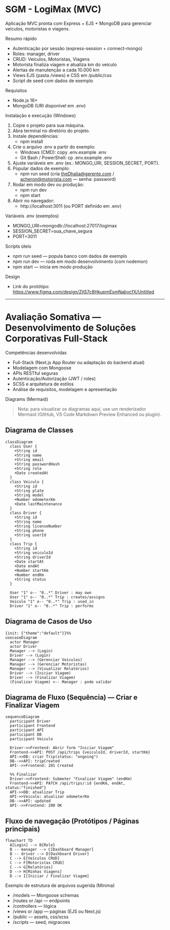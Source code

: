 # SGM - LogiMax (MVC)

Aplicação MVC pronta com Express + EJS + MongoDB para gerenciar veículos, motoristas e viagens.

Resumo rápido
- Autenticação por sessão (express-session + connect-mongo)
- Roles: manager, driver
- CRUD: Veículos, Motoristas, Viagens
- Motorista finaliza viagem e atualiza km do veículo
- Alertas de manutenção a cada 10.000 km
- Views EJS (pasta /views) e CSS em /public/css
- Script de seed com dados de exemplo

Requisitos
- Node.js 16+
- MongoDB (URI disponível em .env)

Instalação e execução (Windows)
1. Copie o projeto para sua máquina.
2. Abra terminal no diretório do projeto.
3. Instale dependências:
   - npm install
4. Crie o arquivo .env a partir do exemplo:
   - Windows (CMD): copy .env.example .env
   - Git Bash / PowerShell: cp .env.example .env
5. Ajuste variáveis em .env (ex.: MONGO_URI, SESSION_SECRET, PORT).
6. Popular dados de exemplo:
   - npm run seed
   (cria theDhalia@gerente.com / acheron@motorista.com — senha: password)
7. Rodar em modo dev ou produção:
   - npm run dev
   - npm start
8. Abrir no navegador:
   - http://localhost:3011 (ou PORT definido em .env)

Variáveis .env (exemplos)
- MONGO_URI=mongodb://localhost:27017/logimax
- SESSION_SECRET=sua_chave_segura
- PORT=3011

Scripts úteis
- npm run seed — popula banco com dados de exemplo
- npm run dev — roda em modo desenvolvimento (com nodemon)
- npm start — inicia em modo produção

Design
- Link do protótipo: https://www.figma.com/design/ZjIS7c8HkupmEsmNabvcfX/Untitled

---
# Avaliação Somativa — Desenvolvimento de Soluções Corporativas Full-Stack
Competências desenvolvidas
- Full-Stack (Next.js App Router ou adaptação do backend atual)
- Modelagem com Mongoose
- APIs RESTful seguras
- Autenticação/Autorização (JWT / roles)
- SCSS e arquitetura de estilos
- Análise de requisitos, modelagem e apresentação

Diagrams (Mermaid)
> Nota: para visualizar os diagramas aqui, use um renderizador Mermaid (GitHub, VS Code Markdown Preview Enhanced ou plugin).

## Diagrama de Classes
```mermaid
classDiagram
  class User {
    +String id
    +String name
    +String email
    +String passwordHash
    +String role
    +Date createdAt
  }
  class Veiculo {
    +String id
    +String plate
    +String model
    +Number odometerKm
    +Date lastMaintenance
  }
  class Driver {
    +String id
    +String name
    +String licenseNumber
    +String phone
    +String userId
  }
  class Trip {
    +String id
    +String veiculoId
    +String driverId
    +Date startAt
    +Date endAt
    +Number startKm
    +Number endKm
    +String status
  }

  User "1" o-- "0..*" Driver : may own
  User "1" o-- "0..*" Trip : creates/assigns
  Veiculo "1" o-- "0..*" Trip : used_in
  Driver "1" o-- "0..*" Trip : performs
```

## Diagrama de Casos de Uso
```mermaid
{init: {"theme":"default"}}%%
usecaseDiagram
  actor Manager
  actor Driver
  Manager --> (Login)
  Driver --> (Login)
  Manager --> (Gerenciar Veículos)
  Manager --> (Gerenciar Motoristas)
  Manager --> (Visualizar Relatórios)
  Driver --> (Iniciar Viagem)
  Driver --> (Finalizar Viagem)
  (Finalizar Viagem) <-- Manager : pode validar
```

## Diagrama de Fluxo (Sequência) — Criar e Finalizar Viagem
```mermaid
sequenceDiagram
  participant Driver
  participant Frontend
  participant API
  participant DB
  participant Veiculo

  Driver->>Frontend: Abrir form "Iniciar Viagem"
  Frontend->>API: POST /api/trips {veiculoId, driverId, startKm}
  API->>DB: criar Trip(status: "ongoing")
  DB-->>API: tripCreated
  API-->>Frontend: 201 Created

  %% Finalizar
  Driver->>Frontend: Submeter "Finalizar Viagem" (endKm)
  Frontend->>API: PATCH /api/trips/:id {endKm, endAt, status:"finished"}
  API->>DB: atualizar Trip
  API->>Veiculo: atualizar odometerKm
  DB-->>API: updated
  API-->>Frontend: 200 OK
```

## Fluxo de navegação (Protótipos / Páginas principais)
```mermaid
flowchart TD
  A[Login] --> B{Role}
  B -- manager --> C[Dashboard Manager]
  B -- driver --> D[Dashboard Driver]
  C --> E[Veículos CRUD]
  C --> F[Motoristas CRUD]
  C --> G[Relatórios]
  D --> H[Minhas Viagens]
  D --> I[Iniciar / Finalizar Viagem]
```

Exemplo de estrutura de arquivos sugerida (Mínima)
- /models — Mongoose schemas
- /routes or /api — endpoints
- /controllers — lógica
- /views or /app — páginas (EJS ou Next.js)
- /public — assets, css/scss
- /scripts — seed, migracoes



